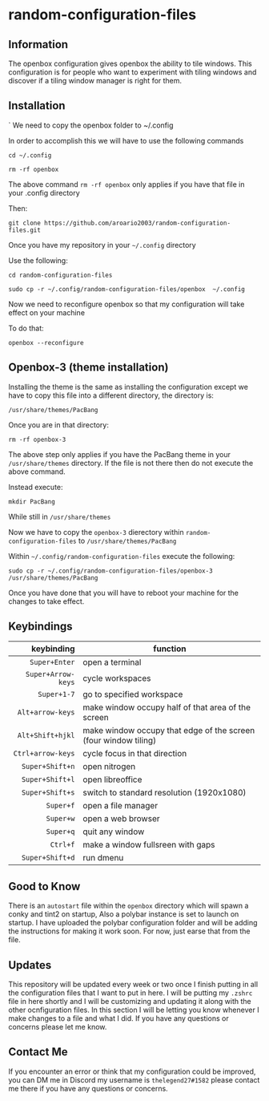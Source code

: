 # random-configuration-files

## Information

The openbox configuration gives openbox the ability to tile windows. This configuration is for people who want to experiment with tiling windows and discover if a tiling window manager is right for them.  

## Installation
`
We need to copy the openbox folder to ~/.config

In order to accomplish this we will have to use the following commands

`cd ~/.config`

`rm -rf openbox`

The above command `rm -rf openbox` only applies if you have that file in your .config directory

Then:

`git clone https://github.com/aroario2003/random-configuration-files.git`

Once you have my repository in your `~/.config` directory

Use the following:

`cd random-configuration-files`

`sudo cp -r ~/.config/random-configuration-files/openbox  ~/.config`

Now we need to reconfigure openbox so that my configuration will take effect on your machine

To do that:

`openbox --reconfigure`

## Openbox-3 (theme installation)

Installing the theme is the same as installing the configuration except we have to copy this file into a different directory, the directory is:

`/usr/share/themes/PacBang`

Once you are in that directory:

`rm -rf openbox-3`

The above step only applies if you have the PacBang theme in your `/usr/share/themes` directory. If the file is not there then do not execute the above command.

Instead execute:

`mkdir PacBang` 

While still in `/usr/share/themes`

Now we have to copy the `openbox-3` dierectory within `random-configuration-files` to `/usr/share/themes/PacBang`

Within `~/.config/random-configuration-files` execute the following:

`sudo cp -r ~/.config/random-configuration-files/openbox-3 /usr/share/themes/PacBang`

Once you have done that you will have to reboot your machine for the changes to take effect.

## Keybindings

| keybinding | function |
|-----------:|----------|
|`Super+Enter`| open a terminal|
|`Super+Arrow-keys`| cycle workspaces|
|`Super+1-7`| go to specified workspace|
|`Alt+arrow-keys`| make window occupy half of that area of the screen|
|`Alt+Shift+hjkl`| make window occupy that edge of the screen (four window tiling)|
|`Ctrl+arrow-keys`| cycle focus in that direction|
|`Super+Shift+n`| open nitrogen|
|`Super+Shift+l`| open libreoffice| 
|`Super+Shift+s`| switch to standard resolution (1920x1080)|
|`Super+f`| open a file manager|
|`Super+w`| open a web browser|
|`Super+q`| quit any window|
|`Ctrl+f`| make a window fullsreen with gaps|
|`Super+Shift+d`| run dmenu|

## Good to Know

There is an `autostart` file within the `openbox` directory which will spawn a conky and tint2 on startup, Also a polybar instance is set to launch on startup. I have uploaded the polybar configuration folder and will be adding the instructions for making it work soon. For now, just earse that from the file.

## Updates

This repository will be updated every week or two once I finish putting in all the configuration files that I want to put in here. I will be putting my `.zshrc` file in here shortly and I will be customizing and updating it along with the other ocnfiguration files. In this section I will be letting you know whenever I make changes to a file and what I did. If you have any questions or concerns please let me know. 

## Contact Me

If you encounter an error or think that my configuration could be improved, you can DM me in Discord my username is `thelegend27#1582` please contact me there if you have any questions or concerns.
